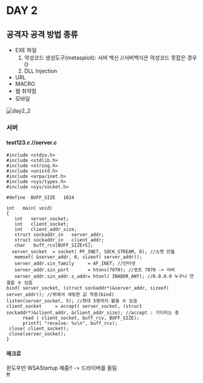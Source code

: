 # DAY 2

## 공격자 공격 방법 종류
  - EXE 파일
    1. 악성코드 생성도구(metasploit): 서버 백신 //서버백식은 악성코드 못잡은 경우 O
    2. DLL Injection
  - URL
  - MACRO
  - 웹 취약점
  - 모바일


![day2_2](https://user-images.githubusercontent.com/50771111/88466051-756ab380-cf03-11ea-972a-a8c19b88ad2f.jpg)



### 서버
#### test123.c //server.c
```
#include <stdio.h>
#include <stdlib.h>
#include <string.h>
#include <unistd.h>
#include <arpa/inet.h>
#include <sys/types.h>
#include <sys/socket.h>

#define  BUFF_SIZE   1024

int   main( void)
{
   int   server_socket;
   int   client_socket;
   int   client_addr_size;
   struct sockaddr_in   server_addr;
   struct sockaddr_in   client_addr;
   char   buff_rcv[BUFF_SIZE+5];
  server_socket  = socket( PF_INET, SOCK_STREAM, 0); //소켓 만듦
   memset( &server_addr, 0, sizeof( server_addr));
   server_addr.sin_family     = AF_INET; //인터넷
   server_addr.sin_port       = htons(7070); //포트 7070 -> 서버
   server_addr.sin_addr.s_addr= htonl( INADDR_ANY); //0.0.0.0 누구나 연결할 수 있음
bind( server_socket, (struct sockaddr*)&server_addr, sizeof( server_addr)); //위에서 세팅한 값 적용(bind)
listen(server_socket, 5); //최대 5명까지 붙을 수 있음
client_socket     = accept( server_socket, (struct sockaddr*)&client_addr, &client_addr_size); //accept : 기다리는 중
      read ( client_socket, buff_rcv, BUFF_SIZE);
      printf( "receive: %s\n", buff_rcv);
 close( client_socket);
 close(server_socket);
}
```

#### 매크로
윈도우만 WSAStartup 해줌!! -> 드라이버를 올림<br>
ff


